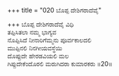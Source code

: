 +++
title = "020 ಬೊಪ್ಪ ದೇಶಿಗರಾದೆವೈ"

+++
ಬೊಪ್ಪ ದೇಶಿಗರಾದೆವೈ ವಿಧಿ  
ತಪ್ಪಿಸಿತಲಾ ನಮ್ಮ ಭಾಗ್ಯವ  
ನೊಪ್ಪಿಸಿದೆ ನೀನಾರಿಗೆಮ್ಮನು ಪೂರ್ವಕಾಲದಲಿ   
ಮುಪ್ಪಿನಲಿ ನಿನಗೀಯವಸ್ಥೆಯಿ  
ದೊಪ್ಪುದೇ ಹೇರಡವಿಯಲಿ ಮಲ  
ಗಿಪ್ಪುದೇಕೆಂದೊರಲಿ ಮರುಗಿದರಾ ಕುಮಾರಕರು      ॥20॥